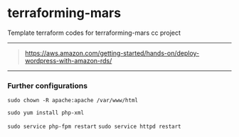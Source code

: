 # terraforming-mars
Template terraform codes for terraforming-mars cc project

---

> https://aws.amazon.com/getting-started/hands-on/deploy-wordpress-with-amazon-rds/

---

### Further configurations

`sudo chown -R apache:apache /var/www/html`

`sudo yum install php-xml`

`sudo service php-fpm restart`
`sudo service httpd restart`
